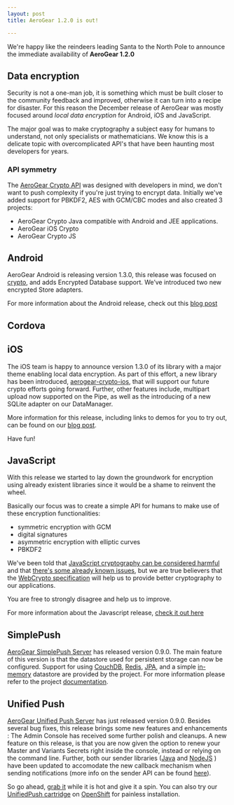 ```yaml
---
layout: post
title: AeroGear 1.2.0 is out!

---
```


We're happy like the reindeers leading Santa to the North Pole to announce the immediate availability of **AeroGear 1.2.0**

## Data encryption

Security is not a one-man job, it is something which must be built closer to the community feedback and improved, otherwise it can turn into a recipe for disaster. For this reason the December release of AeroGear was mostly focused around _local data encryption_ for Android, iOS and JavaScript.

The major goal was to make cryptography a subject easy for humans to understand, not only specialists or mathematicians. We know this is a delicate topic with overcomplicated API's that have been haunting most developers for years.

### API symmetry

The [AeroGear Crypto API](http://staging.aerogear.org/docs/specs/aerogear-crypto/) was designed with developers in mind, we don't want to push complexity if you're just trying to encrypt data. Initially we've added support for PBKDF2, AES with GCM/CBC modes and also created 3 projects:

* AeroGear Crypto Java compatible with Android and JEE applications.
* AeroGear iOS Crypto
* AeroGear Crypto JS

## Android

AeroGear Android is releasing version 1.3.0, this release was focused on [crypto](/docs/specs/aerogear-crypto/), and adds Encrypted Database support. We’ve introduced two new encrypted Store adapters. 

For more information about the Android release, check out this [blog post](http://blog.passos.me/aerogear-android-1_3_0-release)

## Cordova

## iOS

The iOS team is happy to announce version 1.3.0 of its library with a major theme enabling local data encryption. As part of this effort, a new library has been introduced, [aerogear-crypto-ios](https://github.com/aerogear/aerogear-crypto-ios), that will support our future crypto efforts going forward. Further, other features include, multipart upload now supported on the Pipe, as well as the introducing of a new SQLite adapter on our DataManager. 

More information for this release, including links to demos for you to try out, can be found on our [blog post](http://cvasilak.blogspot.gr/2013/11/aerogear-ios-lib-130-release.html).

Have fun!

## JavaScript

With this release we started to lay down the groundwork for encryption using already existent libraries since it would be a shame to reinvent the wheel.

Basically our focus was to create a simple API for humans to make use of these encryption functionalities:

* symmetric encryption with GCM
* digital signatures
* asymmetric encryption with elliptic curves
* PBKDF2

We've been told that [JavaScript cryptography can be considered harmful](http://www.matasano.com/articles/javascript-cryptography/) and that [there's some already known issues](http://www.youtube.com/watch?v=NjMOSg5Pe44), but we are true believers that the [WebCrypto specification](https://dvcs.w3.org/hg/webcrypto-api/raw-file/tip/spec/Overview.html) will help us to provide better cryptography to our applications.

You are free to strongly disagree and help us to improve.

For more information about the Javascript release, [check it out here](http://blog.lholmquist.org/aerogear/javascript/2013/11/18/aerogear-js-130/)

## SimplePush
[AeroGear SimplePush Server](https://github.com/aerogear/aerogear-simplepush-server/tree/0.9.0) has released version 0.9.0. The main feature of this version is that the datastore used for persistent storage 
can now be configured. 
Support for using [CouchDB](https://github.com/aerogear/aerogear-simplepush-server/tree/0.9.0/datastores/couchdb), [Redis](https://github.com/aerogear/aerogear-simplepush-server/tree/0.9.0/datastores/redis), 
[JPA](https://github.com/aerogear/aerogear-simplepush-server/tree/0.9.0/datastores/jpa), and a simple [in-memory](https://github.com/aerogear/aerogear-simplepush-server/tree/0.9.0/datastores/in-memory) 
datastore are provided by the project. For more information please refer to the project [documentation](https://github.com/aerogear/aerogear-simplepush-server/tree/0.9.0/server-netty#datastore).


## Unified Push
[AeroGear Unified Push Server](https://github.com/aerogear/aerogear-unifiedpush-server/releases/tag/0.9.0) has just released version 0.9.0. Besides several bug fixes, this release brings some new features and enhancements : The Admin Console has received some further polish and cleanups. A new feature on this release, is that you are now given the option to renew your Master and Variants Secrets right inside the console, instead or relying on the command line. Further, both our sender libraries ([Java](https://github.com/aerogear/aerogear-unifiedpush-java-client)  and [NodeJS](https://github.com/aerogear/aerogear-unifiedpush-nodejs-client) ) have been updated to accomodate the new callback mechanism when sending notifications (more info on the sender API can be found [here](http://aerogear.org/docs/guides/GetStartedwithJavaSender/)). 

So go ahead, [grab it](http://dl.bintray.com/aerogear/AeroGear-UnifiedPush/org/jboss/aerogear/unifiedpush/aerogear-unifiedpush-server/0.9.0/#aerogear-unifiedpush-server-0.9.0.war) while it is hot and give it a spin. You can also try our [UnifiedPush cartridge](https://www.openshift.com/quickstarts/aerogear-push-0x) on [OpenShift](https://www.openshift.com) for painless installation.
  



